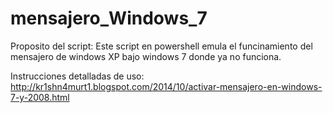 mensajero_Windows_7
===================

Proposito del script: Este script en powershell emula el funcinamiento del mensajero de windows XP bajo windows 7 donde ya no funciona.

Instrucciones detalladas de uso: http://kr1shn4murt1.blogspot.com/2014/10/activar-mensajero-en-windows-7-y-2008.html


